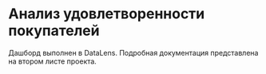 # Анализ удовлетворенности покупателей
Дашборд выполнен в DataLens. 
Подробная документация представлена на втором листе проекта. 
